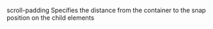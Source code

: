 scroll-padding
    Specifies the distance from the container to the snap position on the child elements
